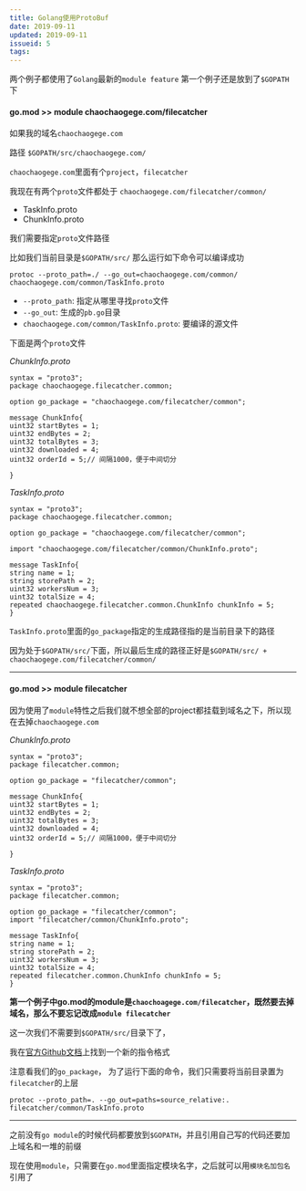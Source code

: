 ```yaml
---
title: Golang使用ProtoBuf
date: 2019-09-11
updated: 2019-09-11
issueid: 5
tags:
---
```

两个例子都使用了`Golang`最新的`module feature`
第一个例子还是放到了`$GOPATH`下


#### go.mod >> module chaochaogege.com/filecatcher

如果我的域名`chaochaogege.com`

路径 `$GOPATH/src/chaochaogege.com/`

`chaochaogege.com`里面有个`project`，`filecatcher`

我现在有两个`proto`文件都处于 `chaochaogege.com/filecatcher/common/`

- TaskInfo.proto
- ChunkInfo.proto

<!--more-->

我们需要指定`proto`文件路径

比如我们当前目录是`$GOPATH/src/`
那么运行如下命令可以编译成功

```
protoc --proto_path=./ --go_out=chaochaogege.com/common/ chaochaogege.com/common/TaskInfo.proto
```

- `--proto_path`: 指定从哪里寻找`proto`文件
- `--go_out`: 生成的`pb.go`目录
- `chaochaogege.com/common/TaskInfo.proto`:  要编译的源文件

下面是两个`proto`文件

*ChunkInfo.proto*

```
syntax = "proto3";
package chaochaogege.filecatcher.common;

option go_package = "chaochaogege.com/filecatcher/common";

message ChunkInfo{
uint32 startBytes = 1;
uint32 endBytes = 2;
uint32 totalBytes = 3;
uint32 downloaded = 4;
uint32 orderId = 5;// 间隔1000，便于中间切分

}
```

*TaskInfo.proto*

```
syntax = "proto3";
package chaochaogege.filecatcher.common;

option go_package = "chaochaogege.com/filecatcher/common";

import "chaochaogege.com/filecatcher/common/ChunkInfo.proto";

message TaskInfo{
string name = 1;
string storePath = 2;
uint32 workersNum = 3;
uint32 totalSize = 4;
repeated chaochaogege.filecatcher.common.ChunkInfo chunkInfo = 5;
}
```

`TaskInfo.proto`里面的`go_package`指定的生成路径指的是当前目录下的路径

因为处于`$GOPATH/src/`下面，所以最后生成的路径正好是`$GOPATH/src/ + chaochaogege.com/filecatcher/common/`

--------------------------------------------------------------------------------

#### go.mod >> module filecatcher

因为使用了`module`特性之后我们就不想全部的project都挂载到域名之下，所以现在去掉`chaochaogege.com`

*ChunkInfo.proto*

```
syntax = "proto3";
package filecatcher.common;

option go_package = "filecatcher/common";

message ChunkInfo{
uint32 startBytes = 1;
uint32 endBytes = 2;
uint32 totalBytes = 3;
uint32 downloaded = 4;
uint32 orderId = 5;// 间隔1000，便于中间切分

}
```

*TaskInfo.proto*

```
syntax = "proto3";
package filecatcher.common;

option go_package = "filecatcher/common";
import "filecatcher/common/ChunkInfo.proto";

message TaskInfo{
string name = 1;
string storePath = 2;
uint32 workersNum = 3;
uint32 totalSize = 4;
repeated filecatcher.common.ChunkInfo chunkInfo = 5;
}
```

**第一个例子中go.mod的module是`chaochoagege.com/filecatcher`，既然要去掉域名，那么不要忘记改成`module filecatcher`**

这一次我们不需要到`$GOPATH/src/`目录下了，

我在[官方Github文档](https://github.com/golang/protobuf)上找到一个新的指令格式

注意看我们的`go_package`， 为了运行下面的命令，我们只需要将当前目录置为`filecatcher`的上层

```
protoc --proto_path=. --go_out=paths=source_relative:. filecatcher/common/TaskInfo.proto
```

-----------------------------------------------------------------------------------------

之前没有`go module`的时候代码都要放到`$GOPATH`，并且引用自己写的代码还要加上域名和一堆的前缀

现在使用`module`，只需要在`go.mod`里面指定模块名字，之后就可以用`模块名加包名`引用了